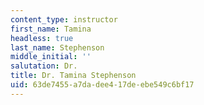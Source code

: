```yaml
---
content_type: instructor
first_name: Tamina
headless: true
last_name: Stephenson
middle_initial: ''
salutation: Dr.
title: Dr. Tamina Stephenson
uid: 63de7455-a7da-dee4-17de-ebe549c6bf17
---
```

